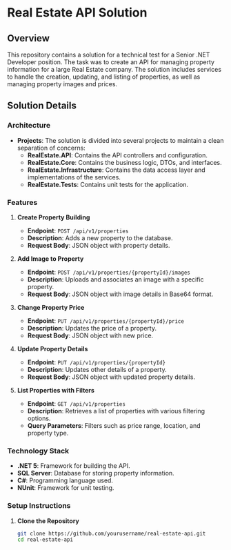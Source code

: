 # Real Estate API Solution

## Overview

This repository contains a solution for a technical test for a Senior .NET Developer position. The task was to create an API for managing property information for a large Real Estate company. The solution includes services to handle the creation, updating, and listing of properties, as well as managing property images and prices.

## Solution Details

### Architecture

- **Projects**: The solution is divided into several projects to maintain a clean separation of concerns:
  - **RealEstate.API**: Contains the API controllers and configuration.
  - **RealEstate.Core**: Contains the business logic, DTOs, and interfaces.
  - **RealEstate.Infrastructure**: Contains the data access layer and implementations of the services.
  - **RealEstate.Tests**: Contains unit tests for the application.

### Features

1. **Create Property Building**
   - **Endpoint**: `POST /api/v1/properties`
   - **Description**: Adds a new property to the database.
   - **Request Body**: JSON object with property details.

2. **Add Image to Property**
   - **Endpoint**: `POST /api/v1/properties/{propertyId}/images`
   - **Description**: Uploads and associates an image with a specific property.
   - **Request Body**: JSON object with image details in Base64 format.

3. **Change Property Price**
   - **Endpoint**: `PUT /api/v1/properties/{propertyId}/price`
   - **Description**: Updates the price of a property.
   - **Request Body**: JSON object with new price.

4. **Update Property Details**
   - **Endpoint**: `PUT /api/v1/properties/{propertyId}`
   - **Description**: Updates other details of a property.
   - **Request Body**: JSON object with updated property details.

5. **List Properties with Filters**
   - **Endpoint**: `GET /api/v1/properties`
   - **Description**: Retrieves a list of properties with various filtering options.
   - **Query Parameters**: Filters such as price range, location, and property type.

### Technology Stack

- **.NET 5**: Framework for building the API.
- **SQL Server**: Database for storing property information.
- **C#**: Programming language used.
- **NUnit**: Framework for unit testing.

### Setup Instructions

1. **Clone the Repository**

   ```bash
   git clone https://github.com/yourusername/real-estate-api.git
   cd real-estate-api
